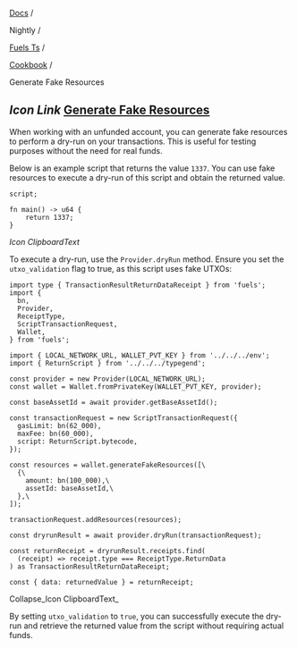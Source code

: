 [Docs](https://docs.fuel.network/) /

Nightly  /

[Fuels Ts](https://docs.fuel.network/docs/nightly/fuels-ts/) /

[Cookbook](https://docs.fuel.network/docs/nightly/fuels-ts/cookbook/) /

Generate Fake Resources

## _Icon Link_ [Generate Fake Resources](https://docs.fuel.network/docs/nightly/fuels-ts/cookbook/generate-fake-resources/\#generate-fake-resources)

When working with an unfunded account, you can generate fake resources to perform a dry-run on your transactions. This is useful for testing purposes without the need for real funds.

Below is an example script that returns the value `1337`. You can use fake resources to execute a dry-run of this script and obtain the returned value.

```fuel_Box fuel_Box-idXKMmm-css
script;

fn main() -> u64 {
    return 1337;
}
```

_Icon ClipboardText_

To execute a dry-run, use the `Provider.dryRun` method. Ensure you set the `utxo_validation` flag to true, as this script uses fake UTXOs:

```fuel_Box fuel_Box-idXKMmm-css
import type { TransactionResultReturnDataReceipt } from 'fuels';
import {
  bn,
  Provider,
  ReceiptType,
  ScriptTransactionRequest,
  Wallet,
} from 'fuels';

import { LOCAL_NETWORK_URL, WALLET_PVT_KEY } from '../../../env';
import { ReturnScript } from '../../../typegend';

const provider = new Provider(LOCAL_NETWORK_URL);
const wallet = Wallet.fromPrivateKey(WALLET_PVT_KEY, provider);

const baseAssetId = await provider.getBaseAssetId();

const transactionRequest = new ScriptTransactionRequest({
  gasLimit: bn(62_000),
  maxFee: bn(60_000),
  script: ReturnScript.bytecode,
});

const resources = wallet.generateFakeResources([\
  {\
    amount: bn(100_000),\
    assetId: baseAssetId,\
  },\
]);

transactionRequest.addResources(resources);

const dryrunResult = await provider.dryRun(transactionRequest);

const returnReceipt = dryrunResult.receipts.find(
  (receipt) => receipt.type === ReceiptType.ReturnData
) as TransactionResultReturnDataReceipt;

const { data: returnedValue } = returnReceipt;
```

Collapse_Icon ClipboardText_

By setting `utxo_validation` to `true`, you can successfully execute the dry-run and retrieve the returned value from the script without requiring actual funds.